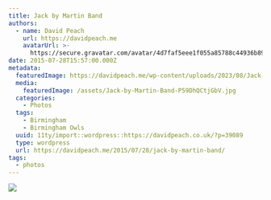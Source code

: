 ```yaml
---
title: Jack by Martin Band
authors:
  - name: David Peach
    url: https://davidpeach.me
    avatarUrl: >-
      https://secure.gravatar.com/avatar/4d7faf5eee1f055a85788c44936b8995eaab6dfb004e7854ec747ccb272e91ee?s=96&d=mm&r=g
date: 2015-07-28T15:57:00.000Z
metadata:
  featuredImage: https://davidpeach.me/wp-content/uploads/2023/08/Jack-by-Martin-Band.jpg
  media:
    featuredImage: /assets/Jack-by-Martin-Band-P59DhQCtjGbV.jpg
  categories:
    - Photos
  tags:
    - Birmingham
    - Birmingham Owls
  uuid: 11ty/import::wordpress::https://davidpeach.co.uk/?p=39089
  type: wordpress
  url: https://davidpeach.me/2015/07/28/jack-by-martin-band/
tags:
  - photos
---
```

[![](/assets/Jack-by-Martin-Band-758x1024-VXgUHLmBa7ig.jpg)](/assets/Jack-by-Martin-Band-758x1024-VXgUHLmBa7ig.jpg)